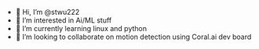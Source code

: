 - 👋 Hi, I’m @stwu222
- 👀 I’m interested in Ai/ML stuff
- 🌱 I’m currently learning linux and python
- 💞️ I’m looking to collaborate on motion detection using Coral.ai dev board
